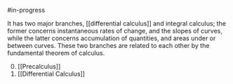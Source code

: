 #in-progress 

It has two major branches, [[differential calculus]] and integral calculus; the former concerns instantaneous rates of change, and the slopes of curves, while the latter concerns accumulation of quantities, and areas under or between curves. These two branches are related to each other by the fundamental theorem of calculus.

0. [[Precalculus]]
1. [[Differential Calculus]]